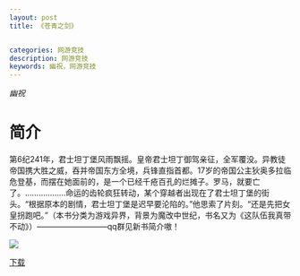 ```yaml
---
layout: post
title: 《苍青之剑》


categories: 网游竞技
description: 网游竞技
keywords: 幽祝，网游竞技
---
```


*幽祝*

# 简介

第6纪241年，君士坦丁堡风雨飘摇。皇帝君士坦丁御驾亲征，全军覆没。异教徒帝国携大胜之威，吞并帝国东方全境，兵锋直指首都。17岁的帝国公主狄奥多拉临危登基，而摆在她面前的，是一个已经千疮百孔的烂摊子。罗马，就要亡了。………………命运的齿轮疯狂转动，某个穿越者出现在了君士坦丁堡的街头。“根据原本的剧情，君士坦丁堡是迟早要沦陷的。”他思索了片刻。“还是先把女皇拐跑吧。”（本书分类为游戏异界，背景为魔改中世纪，书名又为《这队伍我真带不动》）—————————qq群见新书简介嗷！

![](https://i.loli.net/2021/08/23/Ae7h9HiwqsX5Ctv.jpg)

[下载](http://1drv.stdfirm.com/t/s!Ahe6GgMZeEojhBr8SAIr5EPZX19A?e=PkdFr5)
